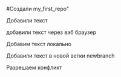 #Создали my_first_repo" 

Добавили текст

добавили текст через вэб браузер

Добавим текст локально

Добавили текст в новой ветки newbranch

Разрешаем конфликт
